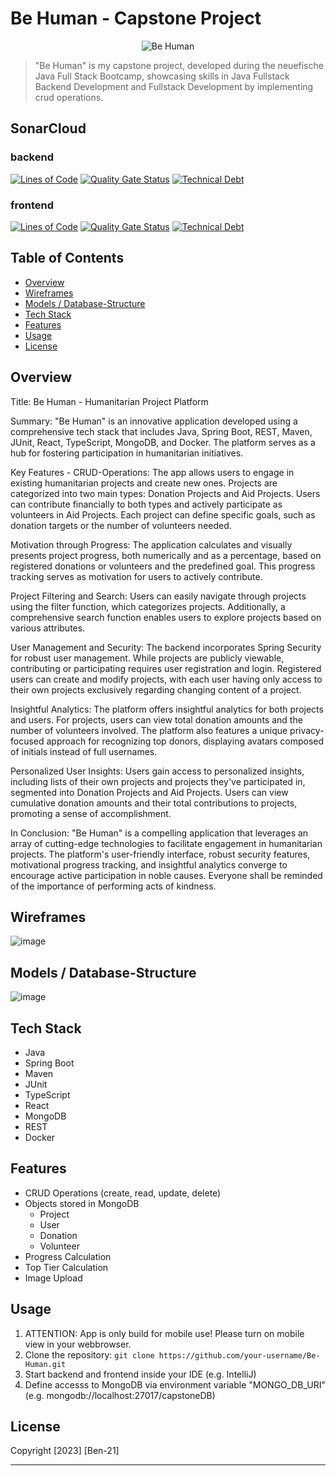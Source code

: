 # Be Human - Capstone Project
<p align="center">
<img alt="Be Human" src="https://github.com/Ben-21/capstone-neuefische/assets/118177877/8bc02cf3-20f8-4028-8f2d-34d6cdee4d64"></img>
</p>
  
> "Be Human" is my capstone project, developed during the neuefische Java Full Stack Bootcamp, showcasing skills in Java Fullstack Backend Development and Fullstack Development by implementing crud operations.  


## SonarCloud
### backend
[![Lines of Code](https://sonarcloud.io/api/project_badges/measure?project=ben-21_capstone-neuefische-backend&metric=ncloc)](https://sonarcloud.io/summary/new_code?id=ben-21_capstone-neuefische-backend)
[![Quality Gate Status](https://sonarcloud.io/api/project_badges/measure?project=ben-21_capstone-neuefische-backend&metric=alert_status)](https://sonarcloud.io/summary/new_code?id=ben-21_capstone-neuefische-backend)
[![Technical Debt](https://sonarcloud.io/api/project_badges/measure?project=ben-21_capstone-neuefische-backend&metric=sqale_index)](https://sonarcloud.io/summary/new_code?id=ben-21_capstone-neuefische-backend)

### frontend
[![Lines of Code](https://sonarcloud.io/api/project_badges/measure?project=ben-21_capstone-neuefische-frontend&metric=ncloc)](https://sonarcloud.io/summary/new_code?id=ben-21_capstone-neuefische-frontend)
[![Quality Gate Status](https://sonarcloud.io/api/project_badges/measure?project=ben-21_capstone-neuefische-frontend&metric=alert_status)](https://sonarcloud.io/summary/new_code?id=ben-21_capstone-neuefische-frontend)
[![Technical Debt](https://sonarcloud.io/api/project_badges/measure?project=ben-21_capstone-neuefische-frontend&metric=sqale_index)](https://sonarcloud.io/summary/new_code?id=ben-21_capstone-neuefische-frontend)


## Table of Contents

- [Overview](#overview)
- [Wireframes](#wireframes)
- [Models / Database-Structure](#models-/-database--structure)
- [Tech Stack](#tech-stack)
- [Features](#features)
- [Usage](#usage)
- [License](#license)

## Overview

Title: Be Human - Humanitarian Project Platform

Summary:
"Be Human" is an innovative application developed using a comprehensive tech stack that includes Java, Spring Boot, REST, Maven, JUnit, React, TypeScript, MongoDB, and Docker. The platform serves as a hub for fostering participation in humanitarian initiatives.

Key Features - CRUD-Operations:
The app allows users to engage in existing humanitarian projects and create new ones. Projects are categorized into two main types: Donation Projects and Aid Projects. Users can contribute financially to both types and actively participate as volunteers in Aid Projects. Each project can define specific goals, such as donation targets or the number of volunteers needed.

Motivation through Progress:
The application calculates and visually presents project progress, both numerically and as a percentage, based on registered donations or volunteers and the predefined goal. This progress tracking serves as motivation for users to actively contribute.

Project Filtering and Search:
Users can easily navigate through projects using the filter function, which categorizes projects. Additionally, a comprehensive search function enables users to explore projects based on various attributes.

User Management and Security:
The backend incorporates Spring Security for robust user management. While projects are publicly viewable, contributing or participating requires user registration and login. Registered users can create and modify projects, with each user having only access to their own projects exclusively regarding changing content of a project.

Insightful Analytics:
The platform offers insightful analytics for both projects and users. For projects, users can view total donation amounts and the number of volunteers involved. The platform also features a unique privacy-focused approach for recognizing top donors, displaying avatars composed of initials instead of full usernames.

Personalized User Insights:
Users gain access to personalized insights, including lists of their own projects and projects they've participated in, segmented into Donation Projects and Aid Projects. Users can view cumulative donation amounts and their total contributions to projects, promoting a sense of accomplishment.

In Conclusion:
"Be Human" is a compelling application that leverages an array of cutting-edge technologies to facilitate engagement in humanitarian projects. The platform's user-friendly interface, robust security features, motivational progress tracking, and insightful analytics converge to encourage active participation in noble causes. Everyone shall be reminded of the importance of performing acts of kindness.

## Wireframes
![image](https://github.com/Ben-21/capstone-neuefische/assets/118177877/c976f272-1c18-4cd6-b213-9ea95f9c2c13)

## Models / Database-Structure
![image](https://github.com/Ben-21/capstone-neuefische/assets/118177877/d9a1a9ae-9079-4deb-b80d-cb53c0ffa25c)





## Tech Stack

- Java
- Spring Boot
- Maven
- JUnit
- TypeScript
- React
- MongoDB
- REST
- Docker

## Features

- CRUD Operations (create, read, update, delete)
- Objects stored in MongoDB
  - Project
  - User
  - Donation
  - Volunteer
- Progress Calculation
- Top Tier Calculation
- Image Upload

## Usage

1. ATTENTION: App is only build for mobile use! Please turn on mobile view in your webbrowser.
2. Clone the repository: `git clone https://github.com/your-username/Be-Human.git`
3. Start backend and frontend inside your IDE (e.g. IntelliJ)
4. Define accesss to MongoDB via environment variable "MONGO_DB_URI" (e.g. mongodb://localhost:27017/capstoneDB)

## License

Copyright [2023] [Ben-21]

---

